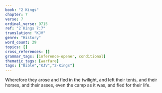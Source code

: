 ```yaml
---
book: "2 Kings"
chapter: 7
verse: 7
ordinal_verse: 9715
ref: "2 Kings 7:7"
translation: "KJV"
genre: "History"
word_count: 29
topics: []
cross_references: []
grammar_tags: [inference-opener, conditional]
thematic_tags: [warfare]
tags: ["Bible","KJV","2-Kings"]
---
```

Wherefore they arose and fled in the twilight, and left their tents, and their horses, and their asses, even the camp as it was, and fled for their life.
